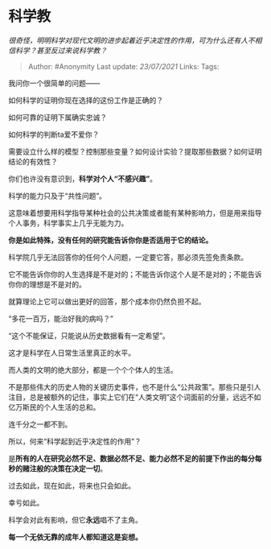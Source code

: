 # 科学教
*很奇怪，明明科学对现代文明的进步起着近乎决定性的作用，可为什么还有人不相信科学？甚至反过来说科学教？*

> Author: #Anonymity
> Last update: *23/07/2021* 
> Links:
> Tags:    



我问你一个很简单的问题——

如何科学的证明你现在选择的这份工作是正确的？

如何可靠的证明下属确实忠诚？

如何科学的判断ta爱不爱你？

需要设立什么样的模型？控制那些变量？如何设计实验？提取那些数据？如何证明结论的有效性？

你们也许没有意识到，**科学对个人“不感兴趣”**。

科学的能力只及于“共性问题”。

这意味着想要用科学指导某种社会的公共决策或者能有某种影响力，但是用来指导个人事务，科学事实上几乎无能为力。

**你是如此特殊，没有任何的研究能告诉你你是否适用于它的结论。**

科学院几乎无法回答你的任何个人问题，一定要它答，那必须先签免责条款。

它不能告诉你你的人生选择是不是对的；不能告诉你这个人是不是对的；不能告诉你你的理想是不是对的。

就算理论上它可以做出更好的回答，那个成本你仍然负担不起。

“多花一百万，能治好我的病吗？”

“这个不能保证，只能说从历史数据看有一定希望”。

这才是科学在人日常生活里真正的水平。

而人类的文明的绝大部分，都是一个个个体人的生活。

不是那些伟大的历史人物的关键历史事件，也不是什么“公共政策”。那些只是引人注目，总是被额外的记住，事实上它们在“人类文明”这个词面前的分量，远远不如亿万斯民的个人生活的总和。

连千分之一都不到。

所以，何来“科学起到近乎决定性的作用”？

是**所有的人在研究必然不足、数据必然不足、能力必然不足的前提下作出的每分每秒的赌注般的决策在决定一切**。

过去如此，现在如此，将来也只会如此。

幸亏如此。

科学会对此有影响，但它**永远**唱不了主角。

**每一个无依无靠的成年人都知道这是妄想。**



